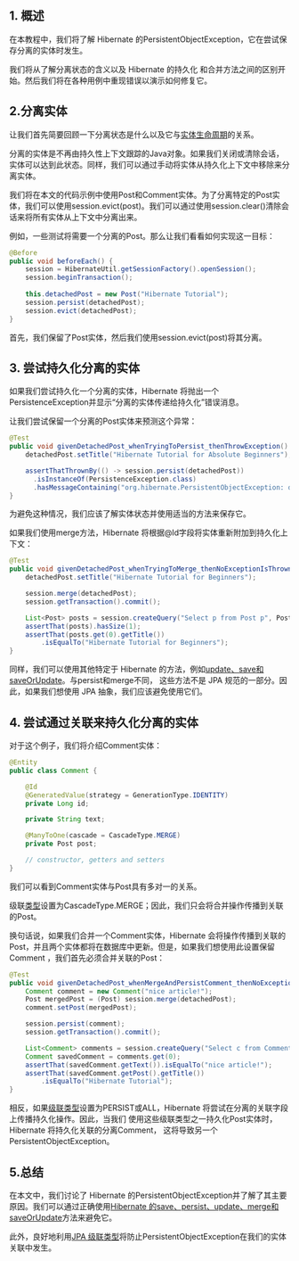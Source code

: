 ## 1. 概述

在本教程中，我们将了解 Hibernate 的PersistentObjectException，它在尝试保存分离的实体时发生。

我们将从了解分离状态的含义以及 Hibernate 的持久化 和合并方法之间的区别开始。然后我们将在各种用例中重现错误以演示如何修复它。

## 2.分离实体

让我们首先简要回顾一下分离状态是什么以及它与[实体生命周期](https://www.baeldung.com/hibernate-entity-lifecycle)的关系。

分离的实体是不再由持久性上下文跟踪的Java对象。如果我们关闭或清除会话，实体可以达到此状态。同样，我们可以通过手动将实体从持久化上下文中移除来分离实体。

我们将在本文的代码示例中使用Post和Comment实体。为了分离特定的Post实体，我们可以使用session.evict(post)。我们可以通过使用session.clear()清除会话来将所有实体从上下文中分离出来。

例如，一些测试将需要一个分离的Post。那么让我们看看如何实现这一目标：

```java
@Before
public void beforeEach() {
    session = HibernateUtil.getSessionFactory().openSession();
    session.beginTransaction();
 
    this.detachedPost = new Post("Hibernate Tutorial");
    session.persist(detachedPost);
    session.evict(detachedPost);
}
```

首先，我们保留了Post实体，然后我们使用session.evict(post)将其分离。

## 3. 尝试持久化分离的实体

如果我们尝试持久化一个分离的实体，Hibernate 将抛出一个PersistenceException并显示“分离的实体传递给持久化”错误消息。

让我们尝试保留一个分离的Post实体来预测这个异常：

```java
@Test
public void givenDetachedPost_whenTryingToPersist_thenThrowException() {
    detachedPost.setTitle("Hibernate Tutorial for Absolute Beginners");

    assertThatThrownBy(() -> session.persist(detachedPost))
      .isInstanceOf(PersistenceException.class)
      .hasMessageContaining("org.hibernate.PersistentObjectException: detached entity passed to persist");
}
```

为避免这种情况，我们应该了解实体状态并使用适当的方法来保存它。

如果我们使用merge方法，Hibernate 将根据@Id字段将实体重新附加到持久化上下文：

```java
@Test
public void givenDetachedPost_whenTryingToMerge_thenNoExceptionIsThrown() {
    detachedPost.setTitle("Hibernate Tutorial for Beginners");

    session.merge(detachedPost);
    session.getTransaction().commit();

    List<Post> posts = session.createQuery("Select p from Post p", Post.class).list();
    assertThat(posts).hasSize(1);
    assertThat(posts.get(0).getTitle())
        .isEqualTo("Hibernate Tutorial for Beginners");
}
```

同样，我们可以使用其他特定于 Hibernate 的方法，例如[update、save和saveOrUpdate](https://www.baeldung.com/hibernate-save-persist-update-merge-saveorupdate)。与persist和merge不同， 这些方法不是 JPA 规范的一部分。因此，如果我们想使用 JPA 抽象，我们应该避免使用它们。

## 4. 尝试通过关联来持久化分离的实体

对于这个例子，我们将介绍Comment实体：

```java
@Entity
public class Comment {

    @Id
    @GeneratedValue(strategy = GenerationType.IDENTITY)
    private Long id;

    private String text;

    @ManyToOne(cascade = CascadeType.MERGE)
    private Post post;

    // constructor, getters and setters
}
```

我们可以看到Comment实体与Post具有多对一的关系。

级联[类型](https://www.baeldung.com/jpa-cascade-types)设置为CascadeType.MERGE；因此，我们只会将合并操作传播到关联的Post。

换句话说，如果我们合并一个Comment实体，Hibernate 会将操作传播到关联的Post，并且两个实体都将在数据库中更新。但是，如果我们想使用此设置保留Comment ，我们首先必须合并关联的Post：

```java
@Test
public void givenDetachedPost_whenMergeAndPersistComment_thenNoExceptionIsThrown() {
    Comment comment = new Comment("nice article!");
    Post mergedPost = (Post) session.merge(detachedPost);
    comment.setPost(mergedPost);

    session.persist(comment);
    session.getTransaction().commit();

    List<Comment> comments = session.createQuery("Select c from Comment c", Comment.class).list();
    Comment savedComment = comments.get(0);
    assertThat(savedComment.getText()).isEqualTo("nice article!");
    assertThat(savedComment.getPost().getTitle())
        .isEqualTo("Hibernate Tutorial");
}
```

相反，如果[级联类型](https://www.baeldung.com/jpa-cascade-types)设置为PERSIST或ALL，Hibernate 将尝试在分离的关联字段上传播持久化操作。因此，当我们 使用这些级联类型之一持久化Post实体时，Hibernate 将持久化关联的分离Comment， 这将导致另一个PersistentObjectException。

## 5.总结

在本文中，我们讨论了 Hibernate 的PersistentObjectException并了解了其主要原因。我们可以通过正确使用[Hibernate 的save、persist、update、merge和saveOrUpdate](https://www.baeldung.com/hibernate-save-persist-update-merge-saveorupdate)方法来避免它。

此外，良好地利用[JPA 级联类型](https://www.baeldung.com/jpa-cascade-types)将防止PersistentObjectException在我们的实体关联中发生。
